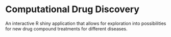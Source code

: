 # Computational Drug Discovery
An interactive R shiny application that allows for exploration into possibilities for new drug compound treatments for different diseases.
